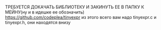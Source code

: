 ТРЕБУЕТСЯ ДОКАЧАТЬ БИБЛИОТЕКУ И ЗАКИНУТЬ ЕЕ В ПАПКУ К МЕЙНУ(ну и в идешке ее обозначить)
https://github.com/codeplea/tinyexpr
из этого всего вам надо tinyexpr.c и tinyexpr.h, они находятся внизу
